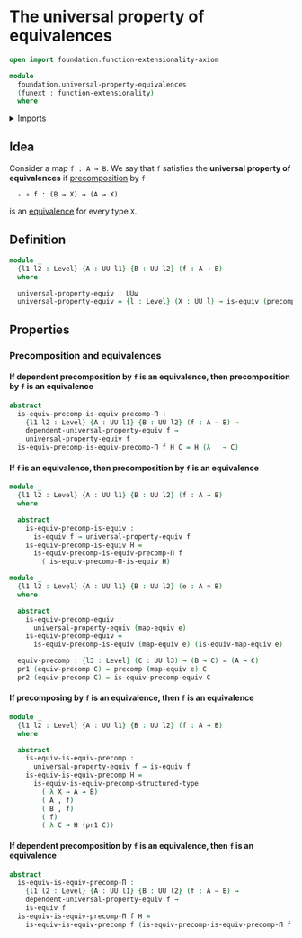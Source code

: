 # The universal property of equivalences

```agda
open import foundation.function-extensionality-axiom

module
  foundation.universal-property-equivalences
  (funext : function-extensionality)
  where
```

<details><summary>Imports</summary>

```agda
open import foundation.dependent-pair-types
open import foundation.dependent-universal-property-equivalences funext
open import foundation.precomposition-functions-into-subuniverses funext
open import foundation.universe-levels

open import foundation-core.equivalences
open import foundation-core.precomposition-functions
```

</details>

## Idea

Consider a map `f : A → B`. We say that `f` satisfies the **universal property
of equivalences** if
[precomposition](foundation-core.precomposition-functions.md) by `f`

```text
  - ∘ f : (B → X) → (A → X)
```

is an [equivalence](foundation-core.equivalences.md) for every type `X`.

## Definition

```agda
module _
  {l1 l2 : Level} {A : UU l1} {B : UU l2} (f : A → B)
  where

  universal-property-equiv : UUω
  universal-property-equiv = {l : Level} (X : UU l) → is-equiv (precomp f X)
```

## Properties

### Precomposition and equivalences

#### If dependent precomposition by `f` is an equivalence, then precomposition by `f` is an equivalence

```agda
abstract
  is-equiv-precomp-is-equiv-precomp-Π :
    {l1 l2 : Level} {A : UU l1} {B : UU l2} (f : A → B) →
    dependent-universal-property-equiv f →
    universal-property-equiv f
  is-equiv-precomp-is-equiv-precomp-Π f H C = H (λ _ → C)
```

#### If `f` is an equivalence, then precomposition by `f` is an equivalence

```agda
module _
  {l1 l2 : Level} {A : UU l1} {B : UU l2} (f : A → B)
  where

  abstract
    is-equiv-precomp-is-equiv :
      is-equiv f → universal-property-equiv f
    is-equiv-precomp-is-equiv H =
      is-equiv-precomp-is-equiv-precomp-Π f
        ( is-equiv-precomp-Π-is-equiv H)

module _
  {l1 l2 : Level} {A : UU l1} {B : UU l2} (e : A ≃ B)
  where

  abstract
    is-equiv-precomp-equiv :
      universal-property-equiv (map-equiv e)
    is-equiv-precomp-equiv =
      is-equiv-precomp-is-equiv (map-equiv e) (is-equiv-map-equiv e)

  equiv-precomp : {l3 : Level} (C : UU l3) → (B → C) ≃ (A → C)
  pr1 (equiv-precomp C) = precomp (map-equiv e) C
  pr2 (equiv-precomp C) = is-equiv-precomp-equiv C
```

#### If precomposing by `f` is an equivalence, then `f` is an equivalence

```agda
module _
  {l1 l2 : Level} {A : UU l1} {B : UU l2} (f : A → B)
  where

  abstract
    is-equiv-is-equiv-precomp :
      universal-property-equiv f → is-equiv f
    is-equiv-is-equiv-precomp H =
      is-equiv-is-equiv-precomp-structured-type
        ( λ X → A → B)
        ( A , f)
        ( B , f)
        ( f)
        ( λ C → H (pr1 C))
```

#### If dependent precomposition by `f` is an equivalence, then `f` is an equivalence

```agda
abstract
  is-equiv-is-equiv-precomp-Π :
    {l1 l2 : Level} {A : UU l1} {B : UU l2} (f : A → B) →
    dependent-universal-property-equiv f →
    is-equiv f
  is-equiv-is-equiv-precomp-Π f H =
    is-equiv-is-equiv-precomp f (is-equiv-precomp-is-equiv-precomp-Π f H)
```
